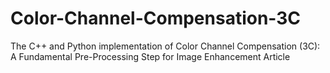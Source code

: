 # Color-Channel-Compensation-3C
The C++ and Python implementation of Color Channel Compensation (3C): A Fundamental Pre-Processing Step for Image Enhancement Article
